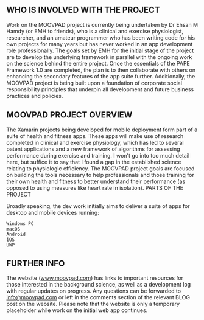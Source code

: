 ## WHO IS INVOLVED WITH THE PROJECT

Work on the MOOVPAD project is currently being undertaken by Dr Ehsan M Hamdy (or EMH to friends), who is a clinical and exercise physiologist, researcher, and an amateur programmer who has been writing code for his own projects for many years but has never worked in an app development role professionally. The goals set by EMH for the initial stage of the project are to develop the underlying framework in parallel with the ongoing work on the science behind the entire project. Once the essentials of the PAPE Framework 1.0 are completed, the plan is to then collaborate with others on enhancing the secondary features of the app suite further. Additionally, the MOOVPAD project is being built upon a foundation of corporate social responsibility principles that underpin all development and future business practices and policies.

## MOOVPAD PROJECT OVERVIEW

The Xamarin projects being developed for mobile deployment form part of a suite of health and fitness apps. These apps will make use of research completed in clinical and exercise physiology, which has led to several patent applications and a new framework of algorithms for assessing performance during exercise and training. I won't go into too much detail here, but suffice it to say that I found a gap in the established science relating to physiologic efficiency. The MOOVPAD project goals are focused on building the tools necessary to help professionals and those training for their own health and fitness to better understand their performance (as opposed to using measures like heart rate in isolation).
PARTS OF THE PROJECT

Broadly speaking, the dev work initially aims to deliver a suite of apps for desktop and mobile devices running:

    Windows PC
    macOS
    Android
    iOS
    UWP
## FURTHER INFO

The website (www.moovpad.com) has links to important resources for those interested in the background science, as well as a development log with regular updates on progress. Any questions can be forwarded to info@moovpad.com or left in the comments section of the relevant BLOG post on the website. Please note that the website is only a temporary placeholder while work on the initial web app continues.
